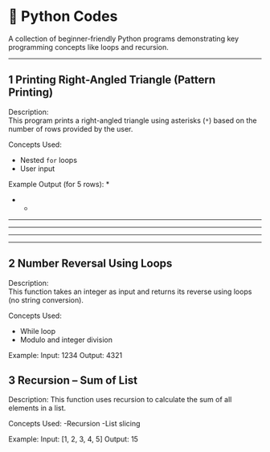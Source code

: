 # 🐍 Python Codes

A collection of beginner-friendly Python programs demonstrating key programming concepts like loops and recursion.

---

## 1️ Printing Right-Angled Triangle (Pattern Printing)

Description:  
This program prints a right-angled triangle using asterisks (`*`) based on the number of rows provided by the user.

Concepts Used:  
- Nested `for` loops  
- User input  

Example Output (for 5 rows): 
*
* *
* * *
* * * * 
* * * * *

---

## 2️ Number Reversal Using Loops

Description:  
This function takes an integer as input and returns its reverse using loops (no string conversion).

Concepts Used:  
- While loop  
- Modulo and integer division  

Example:
Input: 1234
Output: 4321

## 3️ Recursion – Sum of List
Description:
This function uses recursion to calculate the sum of all elements in a list.

Concepts Used:
-Recursion
-List slicing

Example:
Input: [1, 2, 3, 4, 5]
Output: 15
